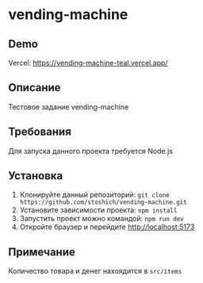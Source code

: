 # vending-machine

## Demo

Vercel: <https://vending-machine-teal.vercel.app/>

## Описание

Тестовое задание vending-machine

## Требования

Для запуска данного проекта требуется Node.js

## Установка

1. Клонируйте данный репозиторий: `git clone https://github.com/stoshich/vending-machine.git`
2. Установите зависимости проекта: `npm install`
4. Запустить проект можно командой: `npm run dev`
5. Откройте браузер и перейдите <http://localhost:5173>

## Примечание

Количество товара и денег нахоядится в `src/items`
